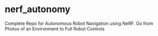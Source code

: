 # nerf_autonomy
Complete Repo for Autonomous Robot Navigation using NeRF. Go from Photos of an Environment to Full Robot Controls
